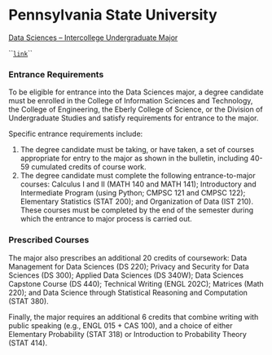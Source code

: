 # Pennsylvania State University

[Data Sciences – Intercollege Undergraduate Major](https://www.eecs.psu.edu/students/undergraduate/Data-Sciences.aspx)

\`\`[`link`](https://datasciences.psu.edu/core-courses)\`\`

### Entrance Requirements

To be eligible for entrance into the Data Sciences major, a degree candidate must be enrolled in the College of Information Sciences and Technology, the College of Engineering, the Eberly College of Science, or the Division of Undergraduate Studies and satisfy requirements for entrance to the major.

Specific entrance requirements include:

1. The degree candidate must be taking, or have taken, a set of courses appropriate for entry to the major as shown in the bulletin, including 40-59 cumulated credits of course work.
2. The degree candidate must complete the following entrance-to-major courses: Calculus I and II \(MATH 140 and MATH 141\); Introductory and Intermediate Program \(using Python; CMPSC 121 and CMPSC 122\); Elementary Statistics \(STAT 200\); and Organization of Data \(IST 210\). These courses must be completed by the end of the semester during which the entrance to major process is carried out.

### Prescribed Courses

The major also prescribes an additional 20 credits of coursework: Data Management for Data Sciences \(DS 220\); Privacy and Security for Data Sciences \(DS 300\); Applied Data Sciences \(DS 340W\); Data Sciences Capstone Course \(DS 440\); Technical Writing \(ENGL 202C\); Matrices \(Math 220\); and Data Science through Statistical Reasoning and Computation \(STAT 380\).

Finally, the major requires an additional 6 credits that combine writing with public speaking \(e.g., ENGL 015 + CAS 100\), and a choice of either Elementary Probability \(STAT 318\) or Introduction to Probability Theory \(STAT 414\).

